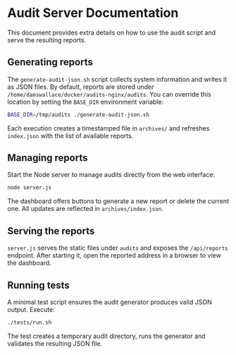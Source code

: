 # Audit Server Documentation

This document provides extra details on how to use the audit script and serve the resulting reports.

## Generating reports

The `generate-audit-json.sh` script collects system information and writes it as JSON files. By
default, reports are stored under `/home/damswallace/docker/audits-nginx/audits`. You can override
this location by setting the `BASE_DIR` environment variable:

```bash
BASE_DIR=/tmp/audits ./generate-audit-json.sh
```

Each execution creates a timestamped file in `archives/` and refreshes `index.json` with the list of available reports.

## Managing reports

Start the Node server to manage audits directly from the web interface:

```bash
node server.js
```

The dashboard offers buttons to generate a new report or delete the current one. All updates are
reflected in `archives/index.json`.

## Serving the reports

`server.js` serves the static files under `audits` and exposes the `/api/reports` endpoint. After
starting it, open the reported address in a browser to view the dashboard.

## Running tests

A minimal test script ensures the audit generator produces valid JSON output. Execute:

```bash
./tests/run.sh
```

The test creates a temporary audit directory, runs the generator and validates the resulting JSON file.
